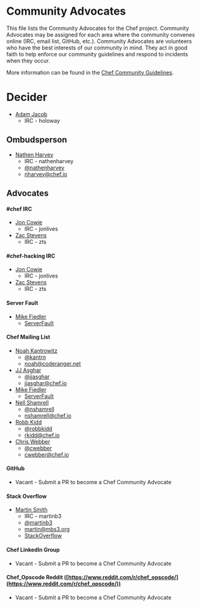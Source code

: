 <!-- This is a generated file. Please do not edit directly -->
<!-- Modify ADVOCATES.toml file and run `rake advocates:generate` to regenerate -->

# Community Advocates

This file lists the Community Advocates for the Chef project.  Community
Advocates may be assigned for each area where the community convenes online
(IRC, email list, GitHub, etc.).  Community Advocates are volunteers who have
the best interests of our community in mind.  They act in good faith to help
enforce our community guidelines and respond to incidents when they occur.

More information can be found in the [Chef Community Guidelines](https://github.com/chef/chef-rfc/blob/master/rfc020-community-guidelines.md).

# Decider

* [Adam Jacob](https://github.com/adamhjk)
  * IRC - holoway

## Ombudsperson

* [Nathen Harvey](https://github.com/nathenharvey)
  * IRC - nathenharvey
  * [@nathenharvey](https://twitter.com/nathenharvey)
  * [nharvey@chef.io](mailto:nharvey@chef.io)

## Advocates


#### \#chef IRC
* [Jon Cowie](https://github.com/jonlives)
  * IRC - jonlives
* [Zac Stevens](https://github.com/zts)
  * IRC - zts

#### \#chef-hacking IRC
* [Jon Cowie](https://github.com/jonlives)
  * IRC - jonlives
* [Zac Stevens](https://github.com/zts)
  * IRC - zts

#### Server Fault
* [Mike Fiedler](https://github.com/miketheman)
  * [ServerFault](http://serverfault.com/users/7309/mike-fiedler)

#### Chef Mailing List
* [Noah Kantrowitz](https://github.com/coderanger)
  * [@kantrn](https://twitter.com/kantrn)
  * [noah@coderanger.net](mailto:noah@coderanger.net)
* [JJ Asghar](https://github.com/jjasghar)
  * [@jjasghar](https://twitter.com/jjasghar)
  * [jjasghar@chef.io](mailto:jjasghar@chef.io)
* [Mike Fiedler](https://github.com/miketheman)
  * [ServerFault](http://serverfault.com/users/7309/mike-fiedler)
* [Nell Shamrell](https://github.com/nshamrell)
  * [@nshamrell](https://twitter.com/nshamrell)
  * [nshamrell@chef.io](mailto:nshamrell@chef.io)
* [Robb Kidd](https://github.com/robbkidd)
  * [@robbkidd](https://twitter.com/robbkidd)
  * [rkidd@chef.io](mailto:rkidd@chef.io)
* [Chris Webber](https://github.com/cwebberops)
  * [@cwebber](https://twitter.com/cwebber)
  * [cwebber@chef.io](mailto:cwebber@chef.io)

#### GitHub
* Vacant - Submit a PR to become a Chef Community Advocate

#### Stack Overflow
* [Martin Smith](https://github.com/martinb3)
  * IRC - martinb3
  * [@martinb3](https://twitter.com/martinb3)
  * [martin@mbs3.org](mailto:martin@mbs3.org)
  * [StackOverflow](http://stackoverflow.com/users/70665/martin)

#### Chef LinkedIn Group
* Vacant - Submit a PR to become a Chef Community Advocate

#### Chef_Opscode Reddit ([https://www.reddit.com/r/chef_opscode/](https://www.reddit.com/r/chef_opscode/))
* Vacant - Submit a PR to become a Chef Community Advocate

